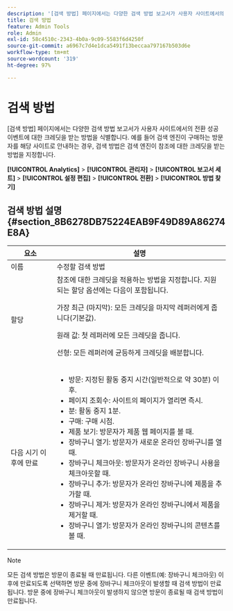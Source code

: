 ```yaml
---
description: '[검색 방법] 페이지에서는 다양한 검색 방법 보고서가 사용자 사이트에서의 전환 성공 이벤트에 대한 크레딧을 받는 방법을 식별합니다. 예를 들어 검색 엔진이 구매하는 방문자를 해당 사이트로 안내하는 경우, 검색 방법은 검색 엔진이 참조에 대한 크레딧을 받는 방법을 지정합니다.'
title: 검색 방법
feature: Admin Tools
role: Admin
exl-id: 58c4510c-2343-4b0a-9c09-5583f6d4250f
source-git-commit: a6967c7d4e1dca5491f13beccaa797167b503d6e
workflow-type: tm+mt
source-wordcount: '319'
ht-degree: 97%

---
```


# 검색 방법

[검색 방법] 페이지에서는 다양한 검색 방법 보고서가 사용자 사이트에서의 전환 성공 이벤트에 대한 크레딧을 받는 방법을 식별합니다. 예를 들어 검색 엔진이 구매하는 방문자를 해당 사이트로 안내하는 경우, 검색 방법은 검색 엔진이 참조에 대한 크레딧을 받는 방법을 지정합니다.

**[!UICONTROL Analytics]** > **[!UICONTROL 관리자]** > **[!UICONTROL 보고서 세트]** > **[!UICONTROL 설정 편집]** > **[!UICONTROL 전환]** > **[!UICONTROL 방법 찾기]**

## 검색 방법 설명 {#section_8B6278DB75224EAB9F49D89A86274E8A}

<table id="table_8ABC1C9BD63F419082E4C4C69E401526"> 
 <thead> 
  <tr> 
   <th colname="col1" class="entry"> 요소 </th> 
   <th colname="col2" class="entry"> 설명 </th> 
  </tr> 
 </thead>
 <tbody> 
  <tr> 
   <td colname="col1"> 이름 </td> 
   <td colname="col2"> 수정할 검색 방법 </td> 
  </tr> 
  <tr> 
   <td colname="col1"> 할당 </td> 
   <td colname="col2"> 참조에 대한 크레딧을 적용하는 방법을 지정합니다. 지원되는 할당 옵션에는 다음이 포함됩니다. <p> <span class="uicontrol"> 가장 최근 (마지막):</span> 모든 크레딧을 마지막 레퍼러에게 줍니다(기본값). </p> <p> <span class="uicontrol"> 원래 값:</span> 첫 레퍼러에 모든 크레딧을 줍니다. </p> <p> <span class="uicontrol"> 선형:</span> 모든 레퍼러에 균등하게 크레딧을 배분합니다. </p> </td> 
  </tr> 
  <tr> 
   <td colname="col1"> 다음 시기 이후에 만료 </td> 
   <td colname="col2"> 
    <ul id="ul_95EB224CAD164E9997B148E08AFA5F9B"> 
     <li id="li_C240460C21E14AA498D2EA62B9354710"> <span class="uicontrol">방문:</span> 지정된 활동 중지 시간(일반적으로 약 30분) 이후. </li> 
     <li id="li_A3AE5438919E44B68DF99BEEA60C44EE"> <span class="uicontrol">페이지 조회수:</span> 사이트의 페이지가 열리면 즉시. </li> 
     <li id="li_D5E20FEF313E4C5B99E7097CA175761A"> <span class="uicontrol">분:</span> 활동 중지 1분. </li> 
     <li id="li_7315AA3EDDBB47A2BEA3C173881378A1"> <span class="uicontrol">구매:</span> 구매 시점. </li> 
     <li id="li_C0CF07581654472C9C9EC944E6F18164"> <span class="uicontrol">제품 보기:</span> 방문자가 제품 웹 페이지를 볼 때. </li> 
     <li id="li_A1B04065150B407491D2EC78EC0DBDF5"> <span class="uicontrol">장바구니 열기:</span> 방문자가 새로운 온라인 장바구니를 열 때. </li> 
     <li id="li_2AA50C6B9CB14500B67909CDF2AA700C"> <span class="uicontrol">장바구니 체크아웃:</span> 방문자가 온라인 장바구니 사용을 체크아웃할 때. </li> 
     <li id="li_F58CE6FB8DCE4BE4927FFCB35A6D8E31"> <span class="uicontrol">장바구니 추가:</span> 방문자가 온라인 장바구니에 제품을 추가할 때. </li> 
     <li id="li_AD7C846F46604FC48E0919ACB7515E14"> <span class="uicontrol">장바구니 제거:</span> 방문자가 온라인 장바구니에서 제품을 제거할 때. </li> 
     <li id="li_EB66E0563F564C9F985BE922DABD0A56"> <span class="uicontrol">장바구니 열기:</span> 방문자가 온라인 장바구니의 콘텐츠를 볼 때. </li> 
    </ul> </td> 
  </tr> 
 </tbody> 
</table>

>[!NOTE]
>
>모든 검색 방법은 방문이 종료될 때 만료됩니다. 다른 이벤트(예: 장바구니 체크아웃) 이후에 만료되도록 선택하면 방문 중에 장바구니 체크아웃이 발생할 때 검색 방법이 만료됩니다. 방문 중에 장바구니 체크아웃이 발생하지 않으면 방문이 종료될 때 검색 방법이 만료됩니다.
